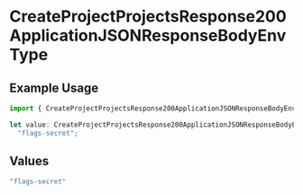 # CreateProjectProjectsResponse200ApplicationJSONResponseBodyEnvType

## Example Usage

```typescript
import { CreateProjectProjectsResponse200ApplicationJSONResponseBodyEnvType } from "@vercel/sdk/models/createprojectop.js";

let value: CreateProjectProjectsResponse200ApplicationJSONResponseBodyEnvType =
  "flags-secret";
```

## Values

```typescript
"flags-secret"
```